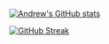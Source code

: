 

<!---
- 👋 Hi, I’m @andrew-hm
- 👀 I’m interested in ...
- 🌱 I’m currently learning ...
- 💞️ I’m looking to collaborate on ...
- 📫 How to reach me ...
andrew-hm/andrew-hm is a ✨ special ✨ repository because its `README.md` (this file) appears on your GitHub profile.
You can click the Preview link to take a look at your changes.

[![Readme Card](https://github-readme-stats.vercel.app/api/pin/?username=andrew-hm&repo=happymoney-mobile-app)](https://github.com/HappyMoneyInc/happymoney-mobile-app)

[![Top Langs](https://github-readme-stats.vercel.app/api/top-langs/?username=andrew-hm&count_private=true)](https://github.com/anuraghazra/github-readme-stats)

[![willianrod's wakatime stats](https://github-readme-stats.vercel.app/api/wakatime?username=andrewhm)](https://github.com/anuraghazra/github-readme-stats)

[![javascript](https://raw.githubusercontent.com/github/explore/80688e429a7d4ef2fca1e82350fe8e3517d3494d/topics/javascript/javascript.png)](https://raw.githubusercontent.com/github/explore/80688e429a7d4ef2fca1e82350fe8e3517d3494d/topics/javascript/javascript.png)` `[![typescript](https://raw.githubusercontent.com/github/explore/80688e429a7d4ef2fca1e82350fe8e3517d3494d/topics/typescript/typescript.png)](https://raw.githubusercontent.com/github/explore/80688e429a7d4ef2fca1e82350fe8e3517d3494d/topics/typescript/typescript.png)` `[![react](https://raw.githubusercontent.com/github/explore/80688e429a7d4ef2fca1e82350fe8e3517d3494d/topics/react/react.png)](https://raw.githubusercontent.com/github/explore/80688e429a7d4ef2fca1e82350fe8e3517d3494d/topics/react/react.png)` `[![graphql](https://raw.githubusercontent.com/github/explore/5c058a388828bb5fde0bcafd4bc867b5bb3f26f3/topics/graphql/graphql.png)](https://raw.githubusercontent.com/github/explore/5c058a388828bb5fde0bcafd4bc867b5bb3f26f3/topics/graphql/graphql.png)` `[![nodejs](https://raw.githubusercontent.com/github/explore/80688e429a7d4ef2fca1e82350fe8e3517d3494d/topics/nodejs/nodejs.png)](https://raw.githubusercontent.com/github/explore/80688e429a7d4ef2fca1e82350fe8e3517d3494d/topics/nodejs/nodejs.png)

--->




[![Andrew's GitHub stats](https://github-readme-stats.vercel.app/api?username=andrew-hm&count_private=true&show_icons=true&show_owner=true&langs_count=8)](https://github.com/andrew-hm/andrew-hm)

[![GitHub Streak](https://streak-stats.demolab.com?user=andrew-hm)](https://git.io/streak-stats)
